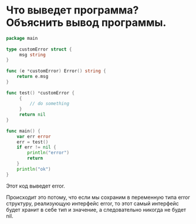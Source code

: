 # Что выведет программа? Объяснить вывод программы.
```go
package main
 
type customError struct {
     msg string
}
 
func (e *customError) Error() string {
    return e.msg
}
 
func test() *customError {
     {
         // do something
     }
     return nil
}
 
func main() {
    var err error
    err = test()
    if err != nil {
        println("error")
        return
    }
    println("ok")
}
```

Этот код выведет error.

Происходит это потому, что если мы сохраним в переменную типа error структуру, реализующую интерфейс error, то этот самый интерфейс будет хранит в себе тип и значение, а следовательно никогда не будет nil.